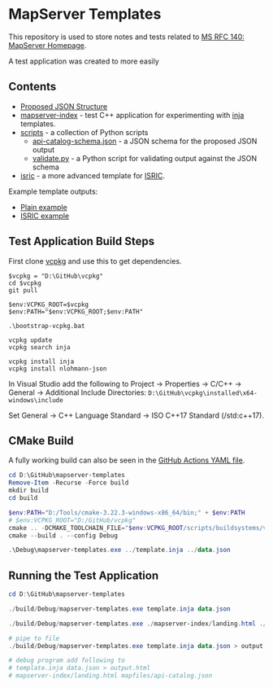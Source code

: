 ﻿# MapServer Templates

This repository is used to store notes and tests related to [MS RFC 140: MapServer Homepage](https://mapserver.org/development/rfc/ms-rfc-140.html).

A test application was created to more easily 

## Contents

- [Proposed JSON Structure](json.md)
- [mapserver-index](/mapserver-index/) - test C++ application for experimenting with [inja](https://github.com/pantor/inja) templates. 
- [scripts](/scripts/) - a collection of Python scripts
  - [api-catalog-schema.json](/scripts/api-catalog-schema.json) - a JSON schema for the proposed JSON output
  - [validate.py](/scripts/validate.py) - a Python script for validating output against the JSON schema
- [isric](/isric/) - a more advanced template for [ISRIC](https://www.isric.org/).

Example template outputs:

- [Plain example](https://geographika.github.io/mapserver-templates/output.html)
- [ISRIC example](https://geographika.github.io/mapserver-templates/)

## Test Application Build Steps

First clone [vcpkg](https://github.com/microsoft/vcpkg) and use this to get dependencies.

```
$vcpkg = "D:\GitHub\vcpkg"
cd $vcpkg
git pull

$env:VCPKG_ROOT=$vcpkg
$env:PATH="$env:VCPKG_ROOT;$env:PATH"

.\bootstrap-vcpkg.bat

vcpkg update
vcpkg search inja

vcpkg install inja
vcpkg install nlohmann-json
```

In Visual Studio add the following to Project → Properties → C/C++ → General → Additional Include Directories: `D:\GitHub\vcpkg\installed\x64-windows\include`

Set General → C++ Language Standard → ISO C++17 Standard (/std:c++17).

## CMake Build

A fully working build can also be seen in the [GitHub Actions YAML file](/.github/workflows/build.yml).

```ps1
cd D:\GitHub\mapserver-templates
Remove-Item -Recurse -Force build
mkdir build
cd build

$env:PATH="D:/Tools/cmake-3.22.3-windows-x86_64/bin;" + $env:PATH
# $env:VCPKG_ROOT="D:/GitHub/vcpkg"
cmake .. -DCMAKE_TOOLCHAIN_FILE="$env:VCPKG_ROOT/scripts/buildsystems/vcpkg.cmake" -A x64
cmake --build . --config Debug

.\Debug\mapserver-templates.exe ../template.inja ../data.json
```

## Running the Test Application

```ps1
cd D:\GitHub\mapserver-templates

./build/Debug/mapserver-templates.exe template.inja data.json

./build/Debug/mapserver-templates.exe ./mapserver-index/landing.html ./mapfiles/api-catalog.json

# pipe to file
./build/Debug/mapserver-templates.exe template.inja data.json > output.html

# debug program add following to 
# template.inja data.json > output.html
# mapserver-index/landing.html mapfiles/api-catalog.json
```
